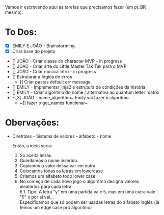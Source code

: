 Vamos ir escrevendo aqui as tarefas que precisamos fazer (em pt_BR mesmo):

# To Dos: 

- [X] EMILY E JOÃO - Brainstorming
- [X] Criar base do projeto
- [] JOÃO - Criar classe do character MVP - in progress
- [] JOÃO - Criar arte do Little Master Tak Tak para o MVP
- [] JOÃO - Criar música intro - in progress
- [] Estruturar a lógica de erros
    - [] Criar pastas default err message
- [] EMILY - Implementar jinja2 e estrutura de condições da história
- [] EMILY - Criar algoritmo do nome / alternativa ao quantum letter matrix
- ~[X] JOÃO - name_algorithm~ Emily vai fazer o algoritmo
    - ~[] fazer o get_names funcionar~


# Obervações:

- Diretrizes - Sistema de valores - alfabeto - nome

    Então, a ideia seria:
    1. Só aceita letras.
    2. Guardamos o nome inserido.
    3. Copiamos o valor dessa var em outra
    4. Colocamos todas as letras em lowercase
    5. Criamos um alfabeto todo lower case
    6. No começo de cada novo jogo o algoritmo designa valores aleatórios para cada letra. <br>
    6.1. Tipo: A letra "y" em uma partida vale 5, mas em uma outra vale "0" e por aí vai... <br>
    Especificamos que só podem ser usadas letras do alfabeto inglês (já temos um edge case pro algoritmo)
